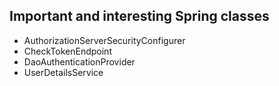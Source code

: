 Important and interesting Spring classes
----------------------------------------

* AuthorizationServerSecurityConfigurer
* CheckTokenEndpoint
* DaoAuthenticationProvider
* UserDetailsService